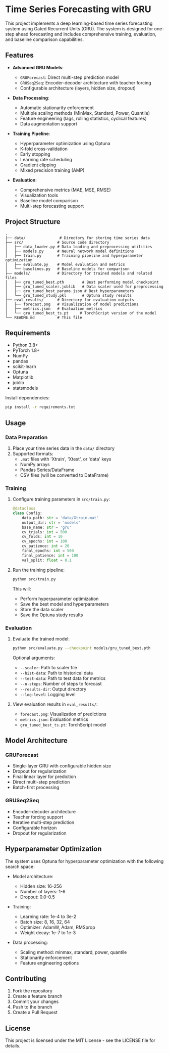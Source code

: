 # Time Series Forecasting with GRU

This project implements a deep learning-based time series forecasting system using Gated Recurrent Units (GRU). The system is designed for one-step ahead forecasting and includes comprehensive training, evaluation, and baseline comparison capabilities.

## Features

- **Advanced GRU Models**:
  - `GRUForecast`: Direct multi-step prediction model
  - `GRUSeq2Seq`: Encoder-decoder architecture with teacher forcing
  - Configurable architecture (layers, hidden size, dropout)

- **Data Processing**:
  - Automatic stationarity enforcement
  - Multiple scaling methods (MinMax, Standard, Power, Quantile)
  - Feature engineering (lags, rolling statistics, cyclical features)
  - Data augmentation support

- **Training Pipeline**:
  - Hyperparameter optimization using Optuna
  - K-fold cross-validation
  - Early stopping
  - Learning rate scheduling
  - Gradient clipping
  - Mixed precision training (AMP)

- **Evaluation**:
  - Comprehensive metrics (MAE, MSE, RMSE)
  - Visualization tools
  - Baseline model comparison
  - Multi-step forecasting support

## Project Structure

```
.
├── data/               # Directory for storing time series data
├── src/               # Source code directory
│   ├── data_loader.py # Data loading and preprocessing utilities
│   ├── models.py      # Neural network model definitions
│   ├── train.py       # Training pipeline and hyperparameter optimization
│   ├── evaluate.py    # Model evaluation and metrics
│   └── baselines.py   # Baseline models for comparison
├── models/            # Directory for trained models and related files
│   ├── gru_tuned_best.pth        # Best performing model checkpoint
│   ├── gru_tuned_scaler.joblib   # Data scaler used for preprocessing
│   ├── gru_tuned_best_params.json # Best hyperparameters
│   └── gru_tuned_study.pkl       # Optuna study results
├── eval_results/      # Directory for evaluation outputs
│   ├── forecast.png   # Visualization of model predictions
│   ├── metrics.json   # Evaluation metrics
│   └── gru_tuned_best_ts.pt     # TorchScript version of the model
└── README.md          # This file
```

## Requirements

- Python 3.8+
- PyTorch 1.8+
- NumPy
- pandas
- scikit-learn
- Optuna
- Matplotlib
- joblib
- statsmodels

Install dependencies:
```bash
pip install -r requirements.txt
```

## Usage

### Data Preparation

1. Place your time series data in the `data/` directory
2. Supported formats:
   - `.mat` files with 'Xtrain', 'Xtest', or 'data' keys
   - NumPy arrays
   - Pandas Series/DataFrame
   - CSV files (will be converted to DataFrame)

### Training

1. Configure training parameters in `src/train.py`:
   ```python
   @dataclass
   class Config:
       data_path: str = 'data/Xtrain.mat'
       output_dir: str = 'models'
       base_name: str = 'gru'
       cv_trials: int = 500
       cv_folds: int = 10
       cv_epochs: int = 100
       cv_patience: int = 20
       final_epochs: int = 500
       final_patience: int = 100
       val_split: float = 0.1
   ```

2. Run the training pipeline:
   ```bash
   python src/train.py
   ```

   This will:
   - Perform hyperparameter optimization
   - Save the best model and hyperparameters
   - Store the data scaler
   - Save the Optuna study results

### Evaluation

1. Evaluate the trained model:
   ```bash
   python src/evaluate.py --checkpoint models/gru_tuned_best.pth
   ```

   Optional arguments:
   - `--scaler`: Path to scaler file
   - `--hist-data`: Path to historical data
   - `--test-data`: Path to test data for metrics
   - `--n-steps`: Number of steps to forecast
   - `--results-dir`: Output directory
   - `--log-level`: Logging level

2. View evaluation results in `eval_results/`:
   - `forecast.png`: Visualization of predictions
   - `metrics.json`: Evaluation metrics
   - `gru_tuned_best_ts.pt`: TorchScript model

## Model Architecture

### GRUForecast
- Single-layer GRU with configurable hidden size
- Dropout for regularization
- Final linear layer for prediction
- Direct multi-step prediction
- Batch-first processing

### GRUSeq2Seq
- Encoder-decoder architecture
- Teacher forcing support
- Iterative multi-step prediction
- Configurable horizon
- Dropout for regularization

## Hyperparameter Optimization

The system uses Optuna for hyperparameter optimization with the following search space:

- Model architecture:
  - Hidden size: 16-256
  - Number of layers: 1-6
  - Dropout: 0.0-0.5

- Training:
  - Learning rate: 1e-4 to 3e-2
  - Batch size: 8, 16, 32, 64
  - Optimizer: AdamW, Adam, RMSprop
  - Weight decay: 1e-7 to 1e-3

- Data processing:
  - Scaling method: minmax, standard, power, quantile
  - Stationarity enforcement
  - Feature engineering options

## Contributing

1. Fork the repository
2. Create a feature branch
3. Commit your changes
4. Push to the branch
5. Create a Pull Request

## License

This project is licensed under the MIT License - see the LICENSE file for details.


